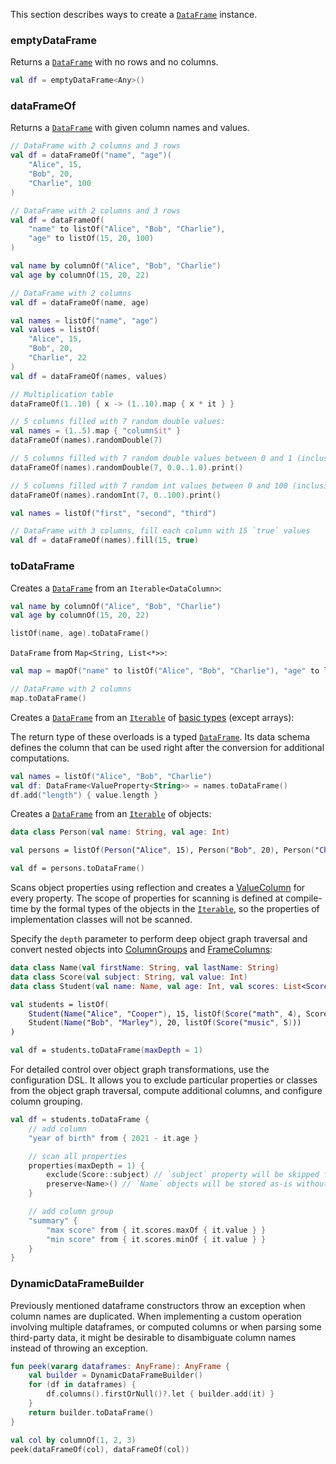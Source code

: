 [//]: # (title: Create DataFrame)
<!---IMPORT org.jetbrains.kotlinx.dataframe.samples.api.Create-->

This section describes ways to create a [`DataFrame`](DataFrame.md) instance.

### emptyDataFrame

Returns a [`DataFrame`](DataFrame.md) with no rows and no columns.

<!---FUN createEmptyDataFrame-->

```kotlin
val df = emptyDataFrame<Any>()
```

<!---END-->

### dataFrameOf

Returns a [`DataFrame`](DataFrame.md) with given column names and values.

<!---FUN createDataFrameOf-->

```kotlin
// DataFrame with 2 columns and 3 rows
val df = dataFrameOf("name", "age")(
    "Alice", 15,
    "Bob", 20,
    "Charlie", 100
)
```

<!---END-->

<!---FUN createDataFrameOfPairs-->

```kotlin
// DataFrame with 2 columns and 3 rows
val df = dataFrameOf(
    "name" to listOf("Alice", "Bob", "Charlie"),
    "age" to listOf(15, 20, 100)
)
```

<!---END-->

<!---FUN createDataFrameFromColumns-->

```kotlin
val name by columnOf("Alice", "Bob", "Charlie")
val age by columnOf(15, 20, 22)

// DataFrame with 2 columns
val df = dataFrameOf(name, age)
```

<!---END-->

<!---FUN createDataFrameFromNamesAndValues-->

```kotlin
val names = listOf("name", "age")
val values = listOf(
    "Alice", 15,
    "Bob", 20,
    "Charlie", 22
)
val df = dataFrameOf(names, values)
```

<!---END-->

<!---FUN createDataFrameWithFill-->

```kotlin
// Multiplication table
dataFrameOf(1..10) { x -> (1..10).map { x * it } }
```

<!---END-->

<!---FUN createDataFrameWithRandom-->

```kotlin
// 5 columns filled with 7 random double values:
val names = (1..5).map { "column$it" }
dataFrameOf(names).randomDouble(7)

// 5 columns filled with 7 random double values between 0 and 1 (inclusive)
dataFrameOf(names).randomDouble(7, 0.0..1.0).print()

// 5 columns filled with 7 random int values between 0 and 100 (inclusive)
dataFrameOf(names).randomInt(7, 0..100).print()
```

<!---END-->

<!---FUN createDataFrameFillConstant-->

```kotlin
val names = listOf("first", "second", "third")

// DataFrame with 3 columns, fill each column with 15 `true` values
val df = dataFrameOf(names).fill(15, true)
```

<!---END-->

### toDataFrame

Creates a [`DataFrame`](DataFrame.md) from an `Iterable<DataColumn>`:

<!---FUN createDataFrameFromIterable-->

```kotlin
val name by columnOf("Alice", "Bob", "Charlie")
val age by columnOf(15, 20, 22)

listOf(name, age).toDataFrame()
```

<dataFrame src="org.jetbrains.kotlinx.dataframe.samples.api.Create.createDataFrameFromIterable.html"/>
<!---END-->

`DataFrame` from `Map<String, List<*>>`:

<!---FUN createDataFrameFromMap-->

```kotlin
val map = mapOf("name" to listOf("Alice", "Bob", "Charlie"), "age" to listOf(15, 20, 22))

// DataFrame with 2 columns
map.toDataFrame()
```

<dataFrame src="org.jetbrains.kotlinx.dataframe.samples.api.Create.createDataFrameFromMap.html"/>
<!---END-->

Creates a [`DataFrame`](DataFrame.md) from an [`Iterable`](https://kotlinlang.org/api/latest/jvm/stdlib/kotlin.collections/-iterable/) of [basic types](https://kotlinlang.org/docs/basic-types.html) (except arrays):

The return type of these overloads is a typed [`DataFrame`](DataFrame.md).
Its data schema defines the column that can be used right after the conversion for additional computations.

<!---FUN readDataFrameFromValues-->

```kotlin
val names = listOf("Alice", "Bob", "Charlie")
val df: DataFrame<ValueProperty<String>> = names.toDataFrame()
df.add("length") { value.length }
```

<!---END-->

Creates a [`DataFrame`](DataFrame.md) from an [`Iterable`](https://kotlinlang.org/api/latest/jvm/stdlib/kotlin.collections/-iterable/) of objects:

<!---FUN readDataFrameFromObject-->

```kotlin
data class Person(val name: String, val age: Int)

val persons = listOf(Person("Alice", 15), Person("Bob", 20), Person("Charlie", 22))

val df = persons.toDataFrame()
```

<!---END-->

Scans object properties using reflection and creates a [ValueColumn](DataColumn.md#valuecolumn) for every property. 
The scope of properties for scanning is defined at compile-time by the formal types of the objects in the [`Iterable`](https://kotlinlang.org/api/latest/jvm/stdlib/kotlin.collections/-iterable/),
so the properties of implementation classes will not be scanned.

Specify the `depth` parameter to perform deep object graph traversal
and convert nested objects into [ColumnGroups](DataColumn.md#columngroup) and [FrameColumns](DataColumn.md#framecolumn):

<!---FUN readDataFrameFromDeepObject-->

```kotlin
data class Name(val firstName: String, val lastName: String)
data class Score(val subject: String, val value: Int)
data class Student(val name: Name, val age: Int, val scores: List<Score>)

val students = listOf(
    Student(Name("Alice", "Cooper"), 15, listOf(Score("math", 4), Score("biology", 3))),
    Student(Name("Bob", "Marley"), 20, listOf(Score("music", 5)))
)

val df = students.toDataFrame(maxDepth = 1)
```

<!---END-->

For detailed control over object graph transformations, use the configuration DSL.
It allows you to exclude particular properties or classes from the object graph traversal,
compute additional columns, and configure column grouping.

<!---FUN readDataFrameFromDeepObjectWithExclude-->

```kotlin
val df = students.toDataFrame {
    // add column
    "year of birth" from { 2021 - it.age }

    // scan all properties
    properties(maxDepth = 1) {
        exclude(Score::subject) // `subject` property will be skipped from object graph traversal
        preserve<Name>() // `Name` objects will be stored as-is without transformation into DataFrame
    }

    // add column group
    "summary" {
        "max score" from { it.scores.maxOf { it.value } }
        "min score" from { it.scores.minOf { it.value } }
    }
}
```

<!---END-->

### DynamicDataFrameBuilder

Previously mentioned dataframe constructors throw an exception when column names are duplicated. 
When implementing a custom operation involving multiple dataframes, or computed columns or when parsing some third-party data,
it might be desirable to disambiguate column names instead of throwing an exception. 

<!---FUN duplicatedColumns-->

```kotlin
fun peek(vararg dataframes: AnyFrame): AnyFrame {
    val builder = DynamicDataFrameBuilder()
    for (df in dataframes) {
        df.columns().firstOrNull()?.let { builder.add(it) }
    }
    return builder.toDataFrame()
}

val col by columnOf(1, 2, 3)
peek(dataFrameOf(col), dataFrameOf(col))
```

<dataFrame src="org.jetbrains.kotlinx.dataframe.samples.api.Create.duplicatedColumns.html"/>
<!---END-->

